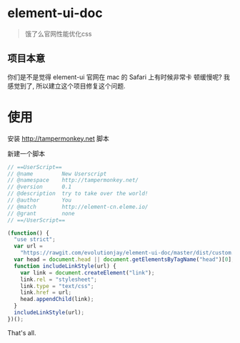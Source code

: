 # element-ui-doc
>饿了么官网性能优化css

## 项目本意

你们是不是觉得 element-ui 官网在 mac 的 Safari 上有时候非常卡
顿缓慢呢?
我感觉到了, 所以建立这个项目修复这个问题.


# 使用

安装 http://tampermonkey.net 脚本

新建一个脚本

```javascript
// ==UserScript==
// @name         New Userscript
// @namespace    http://tampermonkey.net/
// @version      0.1
// @description  try to take over the world!
// @author       You
// @match        http://element-cn.eleme.io/
// @grant        none
// ==/UserScript==

(function() {
  "use strict";
  var url =
    "https://rawgit.com/evolutionjay/element-ui-doc/master/dist/custom.css";
  var head = document.head || document.getElementsByTagName("head")[0]; //获取head元素
  function includeLinkStyle(url) {
    var link = document.createElement("link");
    link.rel = "stylesheet";
    link.type = "text/css";
    link.href = url;
    head.appendChild(link);
  }
  includeLinkStyle(url);
})();
```

That's all.
